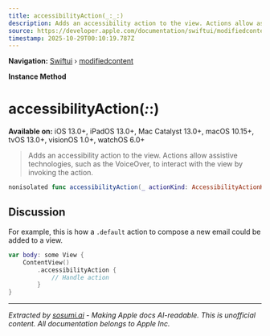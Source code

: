 ```yaml
---
title: accessibilityAction(_:_:)
description: Adds an accessibility action to the view. Actions allow assistive technologies, such as the VoiceOver, to interact with the view by invoking the action.
source: https://developer.apple.com/documentation/swiftui/modifiedcontent/accessibilityaction(_:_:)
timestamp: 2025-10-29T00:10:19.787Z
---
```


**Navigation:** [Swiftui](/documentation/swiftui) › [modifiedcontent](/documentation/swiftui/modifiedcontent)

**Instance Method**

# accessibilityAction(_:_:)

**Available on:** iOS 13.0+, iPadOS 13.0+, Mac Catalyst 13.0+, macOS 10.15+, tvOS 13.0+, visionOS 1.0+, watchOS 6.0+

> Adds an accessibility action to the view. Actions allow assistive technologies, such as the VoiceOver, to interact with the view by invoking the action.

```swift
nonisolated func accessibilityAction(_ actionKind: AccessibilityActionKind = .default, _ handler: @escaping () -> Void) -> ModifiedContent<Content, Modifier>
```

## Discussion

For example, this is how a `.default` action to compose a new email could be added to a view.

```swift
var body: some View {
    ContentView()
        .accessibilityAction {
            // Handle action
        }
}
```

---

*Extracted by [sosumi.ai](https://sosumi.ai) - Making Apple docs AI-readable.*
*This is unofficial content. All documentation belongs to Apple Inc.*
